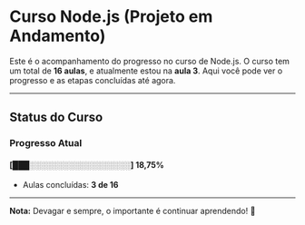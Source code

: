# **Curso Node.js (Projeto em Andamento)**

Este é o acompanhamento do progresso no curso de Node.js. O curso tem um total de **16 aulas**, e atualmente estou na **aula 3**. Aqui você pode ver o progresso e as etapas concluídas até agora.

---

## **Status do Curso**

### Progresso Atual  
#### [███░░░░░░░░░░░░░░░░░░] **18,75%**  
- Aulas concluídas: **3 de 16**  

---

**Nota:** Devagar e sempre, o importante é continuar aprendendo! 🚀
